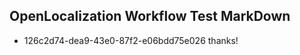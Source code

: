 ## OpenLocalization Workflow Test MarkDown
* 126c2d74-dea9-43e0-87f2-e06bdd75e026 thanks!

<!--HONumber=Aug16_HO4-->


